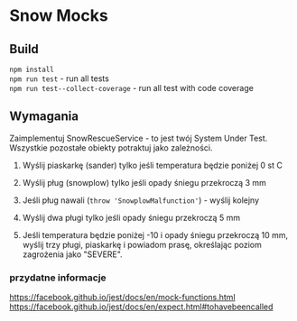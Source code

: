 Snow Mocks
==========

## Build
`npm install`  
`npm run test` - run all tests  
`npm run test--collect-coverage`  - run all test with code coverage  

## Wymagania

Zaimplementuj SnowRescueService - to jest twój System Under Test. Wszystkie pozostałe obiekty potraktuj jako zależności.

1. Wyślij piaskarkę (sander) tylko jeśli temperatura będzie poniżej 0 st C

2. Wyślij pług (snowplow) tylko jeśli opady śniegu przekroczą 3 mm
	
3. Jeśli pług nawali (`throw 'SnowplowMalfunction'`) - wyślij kolejny
		
4. Wyślij dwa pługi tylko jeśli opady śniegu przekroczą 5 mm

5. Jeśli temperatura będzie poniżej -10 i opady śniegu przekroczą 10 mm, wyślij trzy pługi, piaskarkę i powiadom prasę, określając poziom zagrożenia jako "SEVERE". 

### przydatne informacje

https://facebook.github.io/jest/docs/en/mock-functions.html  
https://facebook.github.io/jest/docs/en/expect.html#tohavebeencalled

